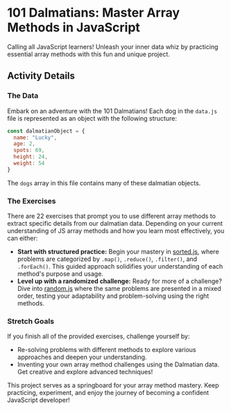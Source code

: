 # 101 Dalmatians: Master Array Methods in JavaScript

Calling all JavaScript learners! Unleash your inner data whiz by practicing essential array methods with this fun and unique project.

## Activity Details

### The Data

Embark on an adventure with the 101 Dalmatians! Each dog in the `data.js` file is represented as an object with the following structure:

```js
const dalmatianObject = {
  name: "Lucky",
  age: 2,
  spots: 69,
  height: 24,
  weight: 54
}
```

The `dogs` array in this file contains many of these dalmatian objects.

### The Exercises

There are 22 exercises that prompt you to use different array methods to extract specific details from our dalmatian data. Depending on your current understanding of JS array methods and how you learn most effectively, you can either:

- **Start with structured practice:** Begin your mastery in [sorted.js](./sorted.js), where problems are categorized by `.map()`, `.reduce()`, `.filter()`, and `.forEach()`. This guided approach solidifies your understanding of each method's purpose and usage.
- **Level up with a randomized challenge:** Ready for more of a challenge? Dive into [random.js](./random.js) where the same problems are presented in a mixed order, testing your adaptability and problem-solving using the right methods.

### Stretch Goals

If you finish all of the provided exercises, challenge yourself by:

- Re-solving problems with different methods to explore various approaches and deepen your understanding.
- Inventing your own array method challenges using the Dalmatian data. Get creative and explore advanced techniques!

This project serves as a springboard for your array method mastery. Keep practicing, experiment, and enjoy the journey of becoming a confident JavaScript developer!
